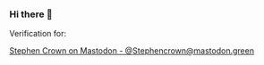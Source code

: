 ### Hi there 👋

Verification for:

<a rel="me" href="https://mastodon.green/@Stephencrown">Stephen Crown on Mastodon - @Stephencrown@mastodon.green</a>
